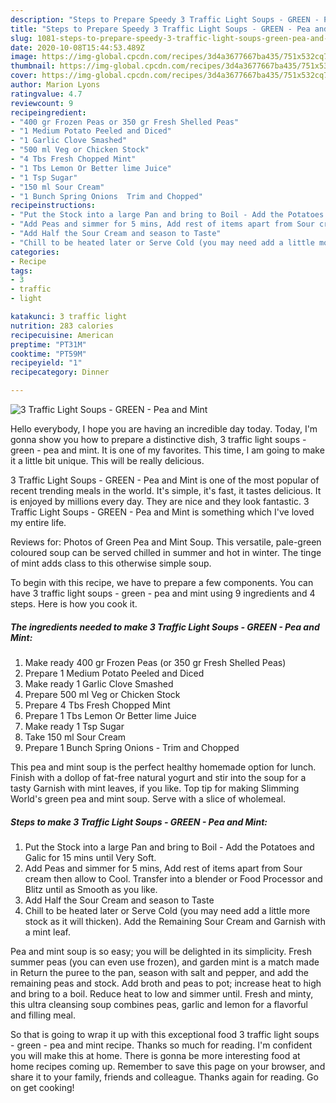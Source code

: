 ```yaml
---
description: "Steps to Prepare Speedy 3 Traffic Light Soups - GREEN - Pea and Mint"
title: "Steps to Prepare Speedy 3 Traffic Light Soups - GREEN - Pea and Mint"
slug: 1081-steps-to-prepare-speedy-3-traffic-light-soups-green-pea-and-mint
date: 2020-10-08T15:44:53.489Z
image: https://img-global.cpcdn.com/recipes/3d4a3677667ba435/751x532cq70/3-traffic-light-soups-green-pea-and-mint-recipe-main-photo.jpg
thumbnail: https://img-global.cpcdn.com/recipes/3d4a3677667ba435/751x532cq70/3-traffic-light-soups-green-pea-and-mint-recipe-main-photo.jpg
cover: https://img-global.cpcdn.com/recipes/3d4a3677667ba435/751x532cq70/3-traffic-light-soups-green-pea-and-mint-recipe-main-photo.jpg
author: Marion Lyons
ratingvalue: 4.7
reviewcount: 9
recipeingredient:
- "400 gr Frozen Peas or 350 gr Fresh Shelled Peas"
- "1 Medium Potato Peeled and Diced"
- "1 Garlic Clove Smashed"
- "500 ml Veg or Chicken Stock"
- "4 Tbs Fresh Chopped Mint"
- "1 Tbs Lemon Or Better lime Juice"
- "1 Tsp Sugar"
- "150 ml Sour Cream"
- "1 Bunch Spring Onions  Trim and Chopped"
recipeinstructions:
- "Put the Stock into a large Pan and bring to Boil - Add the Potatoes and Galic for 15 mins until Very Soft."
- "Add Peas and simmer for 5 mins, Add rest of items apart from Sour cream then allow to Cool. Transfer into a blender or Food Processor and Blitz until as Smooth as you like."
- "Add Half the Sour Cream and season to Taste"
- "Chill to be heated later or Serve Cold (you may need add a little more stock as it will thicken). Add the Remaining Sour Cream and Garnish with a mint leaf."
categories:
- Recipe
tags:
- 3
- traffic
- light

katakunci: 3 traffic light 
nutrition: 283 calories
recipecuisine: American
preptime: "PT31M"
cooktime: "PT59M"
recipeyield: "1"
recipecategory: Dinner

---
```



![3 Traffic Light Soups - GREEN - Pea and Mint](https://img-global.cpcdn.com/recipes/3d4a3677667ba435/751x532cq70/3-traffic-light-soups-green-pea-and-mint-recipe-main-photo.jpg)

Hello everybody, I hope you are having an incredible day today. Today, I'm gonna show you how to prepare a distinctive dish, 3 traffic light soups - green - pea and mint. It is one of my favorites. This time, I am going to make it a little bit unique. This will be really delicious.

3 Traffic Light Soups - GREEN - Pea and Mint is one of the most popular of recent trending meals in the world. It's simple, it's fast, it tastes delicious. It is enjoyed by millions every day. They are nice and they look fantastic. 3 Traffic Light Soups - GREEN - Pea and Mint is something which I've loved my entire life.

Reviews for: Photos of Green Pea and Mint Soup. This versatile, pale-green coloured soup can be served chilled in summer and hot in winter. The tinge of mint adds class to this otherwise simple soup.


To begin with this recipe, we have to prepare a few components. You can have 3 traffic light soups - green - pea and mint using 9 ingredients and 4 steps. Here is how you cook it.

<!--inarticleads1-->

##### The ingredients needed to make 3 Traffic Light Soups - GREEN - Pea and Mint:

1. Make ready 400 gr Frozen Peas (or 350 gr Fresh Shelled Peas)
1. Prepare 1 Medium Potato Peeled and Diced
1. Make ready 1 Garlic Clove Smashed
1. Prepare 500 ml Veg or Chicken Stock
1. Prepare 4 Tbs Fresh Chopped Mint
1. Prepare 1 Tbs Lemon Or Better lime Juice
1. Make ready 1 Tsp Sugar
1. Take 150 ml Sour Cream
1. Prepare 1 Bunch Spring Onions - Trim and Chopped


This pea and mint soup is the perfect healthy homemade option for lunch. Finish with a dollop of fat-free natural yogurt and stir into the soup for a tasty Garnish with mint leaves, if you like. Top tip for making Slimming World&#39;s green pea and mint soup. Serve with a slice of wholemeal. 

<!--inarticleads2-->

##### Steps to make 3 Traffic Light Soups - GREEN - Pea and Mint:

1. Put the Stock into a large Pan and bring to Boil - Add the Potatoes and Galic for 15 mins until Very Soft.
1. Add Peas and simmer for 5 mins, Add rest of items apart from Sour cream then allow to Cool. Transfer into a blender or Food Processor and Blitz until as Smooth as you like.
1. Add Half the Sour Cream and season to Taste
1. Chill to be heated later or Serve Cold (you may need add a little more stock as it will thicken). Add the Remaining Sour Cream and Garnish with a mint leaf.


Pea and mint soup is so easy; you will be delighted in its simplicity. Fresh summer peas (you can even use frozen), and garden mint is a match made in Return the puree to the pan, season with salt and pepper, and add the remaining peas and stock. Add broth and peas to pot; increase heat to high and bring to a boil. Reduce heat to low and simmer until. Fresh and minty, this ultra cleansing soup combines peas, garlic and lemon for a flavorful and filling meal. 

So that is going to wrap it up with this exceptional food 3 traffic light soups - green - pea and mint recipe. Thanks so much for reading. I'm confident you will make this at home. There is gonna be more interesting food at home recipes coming up. Remember to save this page on your browser, and share it to your family, friends and colleague. Thanks again for reading. Go on get cooking!
